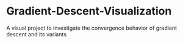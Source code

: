 # Gradient-Descent-Visualization
A visual project to investigate the convergence behavior of gradient descent and its variants
